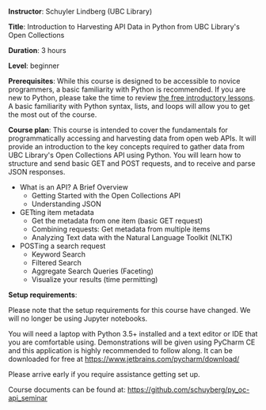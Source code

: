 **Instructor**: Schuyler Lindberg (UBC Library)

**Title**: Introduction to Harvesting API Data in Python from UBC Library's Open Collections

**Duration**: 3 hours

**Level**: beginner

**Prerequisites**: While this course is designed to be accessible to novice programmers, a basic
familiarity with Python is recommended. If you are new to Python, please take the time to review
[the free introductory lessons](https://www.codecademy.com/learn/python). A basic familiarity with Python
syntax, lists, and loops will allow you to get the most out of the course.

**Course plan**: This course is intended to cover the fundamentals for programmatically accessing and
harvesting data from open web APIs. It will provide an introduction to the key concepts required to
gather data from UBC Library's Open Collections API using Python. You will learn how to structure and
send basic GET and POST requests, and to receive and parse JSON responses.

- What is an API? A Brief Overview
    - Getting Started with the Open Collections API
    - Understanding JSON
- GETting item metadata
    - Get the metadata from one item (basic GET request)
    - Combining requests: Get metadata from multiple items
    - Analyzing Text data with the Natural Language Toolkit (NLTK)
- POSTing a search request
    - Keyword Search
    - Filtered Search
    - Aggregate Search Queries (Faceting)
    - Visualize your results (time permitting)

**Setup requirements**: 

Please note that the setup requirements for this course have changed. We will no longer be using Jupyter notebooks.

You will need a laptop with Python 3.5+ installed and a text editor or IDE that you are comfortable using. 
Demonstrations will be given using PyCharm CE and this application is highly recommended to follow along. It can be downloaded for free at https://www.jetbrains.com/pycharm/download/

Please arrive early if you require assistance getting set up.

Course documents can be found at: https://github.com/schuyberg/py_oc-api_seminar
